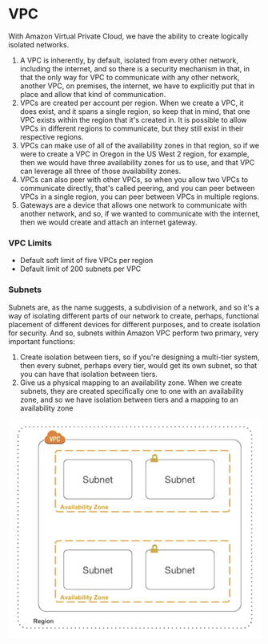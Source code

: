 <h1>VPC</h1>
With Amazon Virtual Private Cloud, we have the ability to create logically isolated networks.

<ol>
  <li>A VPC is inherently, by default, isolated from every other network, including the internet, and so there is a security mechanism in that, in that the only way for VPC to communicate with any other network, another VPC, on premises, the internet, we have to explicitly put that in place and allow that kind of communication.</li>
  <li>VPCs are created per account per region. When we create a VPC, it does exist, and it spans a single region, so keep that in mind, that one VPC exists within the region that it's created in. It is possible to allow VPCs in different regions to communicate, but they still exist in their respective regions.</li>
  <li>VPCs can make use of all of the availability zones in that region, so if we were to create a VPC in Oregon in the US West 2 region, for example, then we would have three availability zones for us to use, and that VPC can leverage all three of those availability zones.</li>
  <li>VPCs can also peer with other VPCs, so when you allow two VPCs to communicate directly, that's called peering, and you can peer between VPCs in a single region, you can peer between VPCs in multiple regions.</li>
  <li>Gateways are a device that allows one network to communicate with another network, and so, if we wanted to communicate with the internet, then we would create and attach an internet gateway.</li>
</ol>

<h3>VPC Limits</h3>
<ul>
  <li>Default soft limit of five VPCs per region</li>
  <li>Default limit of 200 subnets per VPC</li>
</ul>

<h3>Subnets</h3>
Subnets are, as the name suggests, a subdivision of a network, and so it's a way of isolating different parts of our network to create, perhaps, functional placement of different devices for different purposes, and to create isolation for security. And so, subnets within Amazon VPC perform two primary, very important functions:
<ol>
  <li>Create isolation between tiers, so if you're designing a multi-tier system, then every subnet, perhaps every tier, would get its own subnet, so that you can have that isolation between tiers.</li>
  <li>Give us a physical mapping to an availability zone. When we create subnets, they are created specifically one to one with an availability zone, and so we have isolation between tiers and a mapping to an availability zone</li>
</ol>

![alt text](https://github.com/shakespete/aws/blob/master/img/subnets.png)